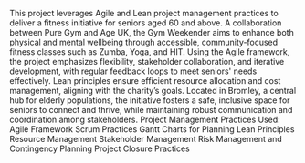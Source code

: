 This project leverages Agile and Lean project management practices to deliver a fitness initiative for seniors aged 60 and above. A collaboration between Pure Gym and Age UK, the Gym Weekender aims to enhance both physical and mental wellbeing through accessible, community-focused fitness classes such as Zumba, Yoga, and HIT. Using the Agile framework, the project emphasizes flexibility, stakeholder collaboration, and iterative development, with regular feedback loops to meet seniors' needs effectively. Lean principles ensure efficient resource allocation and cost management, aligning with the charity’s goals. Located in Bromley, a central hub for elderly populations, the initiative fosters a safe, inclusive space for seniors to connect and thrive, while maintaining robust communication and coordination among stakeholders.
Project Management Practices Used: Agile Framework
Scrum Practices
Gantt Charts for Planning
Lean Principles
Resource Management
Stakeholder Management
Risk Management and Contingency Planning
Project Closure Practices
